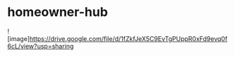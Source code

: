 # homeowner-hub


![image]https://drive.google.com/file/d/1fZkfJeX5C9EvTgPUppR0xFd9evq0f6cL/view?usp=sharing
